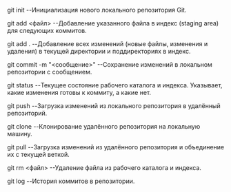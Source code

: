 git init
--Инициализация нового локального репозитория Git.

git add <файл>
--Добавление указанного файла в индекс (staging area) для следующих коммитов.

git add .
--Добавление всех изменений (новые файлы, изменения и удаления) в текущей директории и поддиректориях в индекс.

git commit -m "<сообщение>"
--Сохранение изменений в локальном репозитории с сообщением.

git status
--Текущее состояние рабочего каталога и индекса. Указывает, какие изменения готовы к коммиту, а какие нет.

git push
--Загрузка изменений из локального репозитория в удалённый репозиторий.

git clone
--Клонирование удалённого репозитория на локальную машину.

git pull
--Загрузка изменений из удалённого репозитория и объединение их с текущей веткой.

git rm <файл>
--Удаление файла из рабочего каталога и индекса.

git log
--История коммитов в репозитории.

